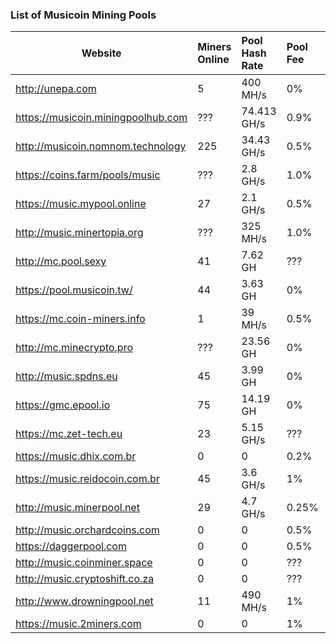 ### 		List of Musicoin Mining Pools



| Website                            | Miners Online | Pool Hash Rate | Pool Fee |      |
| ---------------------------------- | :------------ | :------------- | :------- | :--: |
| http://unepa.com                   | 5             | 400 MH/s       | 0%       |      |
| https://musicoin.miningpoolhub.com | ???           | 74.413 GH/s    | 0.9%     |      |
| http://musicoin.nomnom.technology  | 225           | 34.43 GH/s     | 0.5%     |      |
| https://coins.farm/pools/music     | ???           | 2.8 GH/s       | 1.0%     |      |
| https://music.mypool.online        | 27            | 2.1 GH/s       | 0.5%     |      |
| http://music.minertopia.org        | ???           | 325 MH/s       | 1.0%     |      |
| http://mc.pool.sexy                | 41            | 7.62 GH        | ???      |      |
| https://pool.musicoin.tw/          | 44            | 3.63 GH        | 0%       |      |
| https://mc.coin-miners.info        | 1             | 39 MH/s        | 0.5%     |      |
| http://mc.minecrypto.pro           | ???           | 23.56 GH       | 0%       |      |
| http://music.spdns.eu              | 45            | 3.99 GH        | 0%       |      |
| https://gmc.epool.io               | 75            | 14.19 GH       | 0%       |      |
| https://mc.zet-tech.eu             | 23            | 5.15 GH/s      | ???      |      |
| https://music.dhix.com.br          | 0             | 0              | 0.2%     |      |
| https://music.reidocoin.com.br     | 45            | 3.6 GH/s       | 1%       |      |
| http://music.minerpool.net         | 29            | 4.7 GH/s       | 0.25%    |      |
| http://music.orchardcoins.com      | 0             | 0              | 0.5%     |      |
| https://daggerpool.com             | 0             | 0              | 0.5%     |      |
| http://music.coinminer.space       | 0             | 0              | ???      |      |
| http://music.cryptoshift.co.za     | 0             | 0              | ???      |      |
| http://www.drowningpool.net        | 11            | 490 MH/s       | 1%       |      |
| https://music.2miners.com          | 0             | 0              | 1%       |      |

